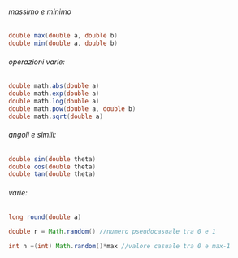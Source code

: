 ###### massimo e minimo
```java
double max(double a, double b)
double min(double a, double b)
```
###### operazioni varie:
```java
double math.abs(double a)
double math.exp(double a)
double math.log(double a)
double math.pow(double a, double b)
double math.sqrt(double a)
```
###### angoli e simili:
```java
double sin(double theta)
double cos(double theta)
double tan(double theta)
```
###### varie:
```java
long round(double a)

double r = Math.random() //numero pseudocasuale tra 0 e 1
```

```java
int n =(int) Math.random()*max //valore casuale tra 0 e max-1
```


